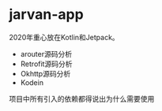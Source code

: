 # jarvan-app
2020年重心放在Kotlin和Jetpack。

- arouter源码分析
- Retrofit源码分析
- Okhttp源码分析
- Kodein

项目中所有引入的依赖都得说出为什么需要使用
